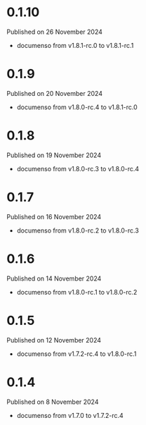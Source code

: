 # 0.1.10

Published on 26 November 2024

- documenso from v1.8.1-rc.0 to v1.8.1-rc.1

# 0.1.9

Published on 20 November 2024

- documenso from v1.8.0-rc.4 to v1.8.1-rc.0

# 0.1.8

Published on 19 November 2024

- documenso from v1.8.0-rc.3 to v1.8.0-rc.4

# 0.1.7

Published on 16 November 2024

- documenso from v1.8.0-rc.2 to v1.8.0-rc.3

# 0.1.6

Published on 14 November 2024

- documenso from v1.8.0-rc.1 to v1.8.0-rc.2

# 0.1.5

Published on 12 November 2024

- documenso from v1.7.2-rc.4 to v1.8.0-rc.1

# 0.1.4

Published on 8 November 2024

- documenso from v1.7.0 to v1.7.2-rc.4

